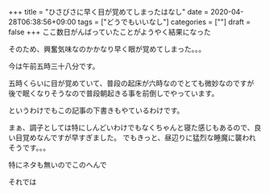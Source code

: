 +++
title = "ひさびさに早く目が覚めてしまったはなし"
date = 2020-04-28T06:38:56+09:00
tags = ["どうでもいいなし"]
categories = [""]
draft = false
+++
ここ数日がんばっていたことがようやく結果になった

そのため、興奮気味なのかかなり早く眼が覚めてしまった。。。

今は午前五時三十八分です。

五時くらいに目が覚めていて、普段の起床が六時なのでとても微妙なのですが
後で眠くなりそうなので普段朝起きる事を前倒しでやっています。

というわけでもこの記事の下書きもやているわけです。

まぁ、調子としては特にしんどいわけでもなくちゃんと寝た感じもあるので、良い目覚めなんですが早すぎました。
でもきっと、昼辺りに猛烈な睡魔に襲われそうです。。。

特にネタも無いのでこのへんで

それでは


